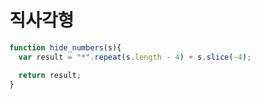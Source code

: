 # 직사각형 


```JavaScript
function hide_numbers(s){
  var result = "*".repeat(s.length - 4) + s.slice(-4);

  return result;
}
```